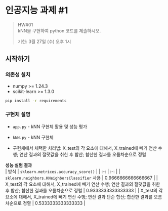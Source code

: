 # 인공지능 과제 \#1

> HW#01  
> kNN을 구현하여 python 코드를 제출하시오.  
> 
> 기한: 3월 27일 (수) 오후 1시  

## 시작하기

### 의존성 설치

* numpy >= 1.24.3
* scikit-learn >= 1.3.0

```bash
pip install -r requirements
```

### 구현체 설명

* `app.py` - kNN 구현체 활용 및 성능 평가
* `kNN.py` - kNN 구현체

* 구현체에서 채택한 처리법: X_test의 각 요소에 대해서, X_trained에 빼기 연산 수행; 연산 결과의 절댓값을 취한 후 합산; 합산한 결과를 오름차순으로 정렬

**성능 실험 결과**   
| 방식 | `sklearn.metrices.accuracy_score()` |
| :-: | :-: |
| `sklearn.neighbors.KNeighborsClassifier` 사용 | $0.9666666666666667$ |
| X_test의 각 요소에 대해서, X_trained에 빼기 연산 수행; 연산 결과의 절댓값을 취한 후 합산; 합산한 결과를 오름차순으로 정렬 | $0.9333333333333333$ |
| X_test의 각 요소에 대해서, X_trained에 빼기 연산 수행; 연산 결과 단순 합산; 합산한 결과를 오름차순으로 정렬 | $0.5333333333333333$ |
